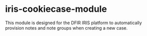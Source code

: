 # iris-cookiecase-module
This module is designed for the DFIR IRIS platform to automatically provision notes and note groups when creating a new case.
